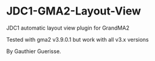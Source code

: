 # JDC1-GMA2-Layout-View
JDC1 automatic layout view plugin for GrandMA2

Tested with gma2 v3.9.0.1 but work with all v3.x versions

By Gauthier Guerisse.
